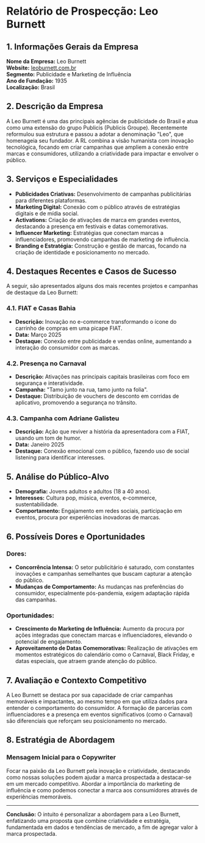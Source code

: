 # Relatório de Prospecção: Leo Burnett

## 1. Informações Gerais da Empresa
**Nome da Empresa:** Leo Burnett  
**Website:** [leoburnett.com.br](https://leoburnett.com.br)  
**Segmento:** Publicidade e Marketing de Influência  
**Ano de Fundação:** 1935  
**Localização:** Brasil  

## 2. Descrição da Empresa
A Leo Burnett é uma das principais agências de publicidade do Brasil e atua como uma extensão do grupo Publicis (Publicis Groupe). Recentemente reformulou sua estrutura e passou a adotar a denominação "Leo", que homenageia seu fundador. A RL combina a visão humanista com inovação tecnológica, focando em criar campanhas que ampliem a conexão entre marcas e consumidores, utilizando a criatividade para impactar e envolver o público.

## 3. Serviços e Especialidades
- **Publicidades Criativas:** Desenvolvimento de campanhas publicitárias para diferentes plataformas.
- **Marketing Digital:** Conexão com o público através de estratégias digitais e de mídia social.
- **Activations:** Criação de ativações de marca em grandes eventos, destacando a presença em festivais e datas comemorativas.
- **Influencer Marketing:** Estratégias que conectam marcas a influenciadores, promovendo campanhas de marketing de influência.
- **Branding e Estratégia:** Construção e gestão de marcas, focando na criação de identidade e posicionamento no mercado.

## 4. Destaques Recentes e Casos de Sucesso
A seguir, são apresentados alguns dos mais recentes projetos e campanhas de destaque da Leo Burnett:

### 4.1. FIAT e Casas Bahia
- **Descrição:** Inovação no e-commerce transformando o ícone do carrinho de compras em uma picape FIAT.
- **Data:** Março 2025
- **Destaque:** Conexão entre publicidade e vendas online, aumentando a interação do consumidor com as marcas.

### 4.2. Presença no Carnaval
- **Descrição:** Ativações nas principais capitais brasileiras com foco em segurança e interatividade.
- **Campanha:** "Tamo junto na rua, tamo junto na folia".
- **Destaque:** Distribuição de vouchers de desconto em corridas de aplicativo, promovendo a segurança no trânsito.

### 4.3. Campanha com Adriane Galisteu
- **Descrição:** Ação que reviver a história da apresentadora com a FIAT, usando um tom de humor.
- **Data:** Janeiro 2025
- **Destaque:** Conexão emocional com o público, fazendo uso de social listening para identificar interesses.

## 5. Análise do Público-Alvo
- **Demografia:** Jovens adultos e adultos (18 a 40 anos).
- **Interesses:** Cultura pop, música, eventos, e-commerce, sustentabilidade.
- **Comportamento:** Engajamento em redes sociais, participação em eventos, procura por experiências inovadoras de marcas.

## 6. Possíveis Dores e Oportunidades
### Dores:
- **Concorrência Intensa:** O setor publicitário é saturado, com constantes inovações e campanhas semelhantes que buscam capturar a atenção do público.
- **Mudanças de Comportamento:** As mudanças nas preferências do consumidor, especialmente pós-pandemia, exigem adaptação rápida das campanhas.

### Oportunidades:
- **Crescimento do Marketing de Influência:** Aumento da procura por ações integradas que conectam marcas e influenciadores, elevando o potencial de engajamento.
- **Aproveitamento de Datas Comemorativas:** Realização de ativações em momentos estratégicos do calendário como o Carnaval, Black Friday, e datas especiais, que atraem grande atenção do público.

## 7. Avaliação e Contexto Competitivo
A Leo Burnett se destaca por sua capacidade de criar campanhas memoráveis e impactantes, ao mesmo tempo em que utiliza dados para entender o comportamento do consumidor. A formação de parcerias com influenciadores e a presença em eventos significativos (como o Carnaval) são diferenciais que reforçam seu posicionamento no mercado.

## 8. Estratégia de Abordagem
### Mensagem Inicial para o Copywriter
Focar na paixão da Leo Burnett pela inovação e criatividade, destacando como nossas soluções podem ajudar a marca prospectada a destacar-se em um mercado competitivo. Abordar a importância do marketing de influência e como podemos conectar a marca aos consumidores através de experiências memoráveis.

---

**Conclusão:** O intuito é personalizar a abordagem para a Leo Burnett, enfatizando uma proposta que combine criatividade e estratégia, fundamentada em dados e tendências de mercado, a fim de agregar valor à marca prospectada.